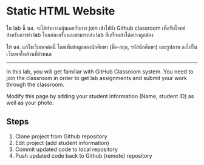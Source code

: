 # Static HTML Website

ใน lab นี้ นศ. จะได้ทำความคุ้นเคยกับการ join เข้าไปยัง Github classroom เพื่อรับโจทย์สำหรับการทำ lab ในแต่ละครั้ง และสามารถส่ง lab ที่เสร็จแล้วได้อย่างถูกต้อง

ให้ นศ. แก้ไขเว็บเพจต่อนี้ โดยเพิ่มข้อมูลของนักศึกษา (ชื่อ-สกุล, รหัสนักศึกษา) และรูปภาพ ลงไปในเว็บเพจในส่วนที่กำหนด

---

In this lab, you will get familiar with GitHub Classroom system. You need to join the classroom in order to get lab assignments and submit your work through the classroom.

Modify this page by adding your student information (Name, student ID) as well as your photo.


## Steps
1. Clone project from Github repository
2. Edit project (add student information)
3. Commit updated code to local repository
4. Push updated code back to Github (remote) repository
